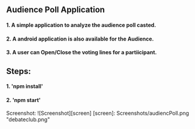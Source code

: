 Audience Poll Application
-------------------------

#### 1. A simple application to analyze the audience poll casted.
#### 2. A android application is also available for the Audience.
#### 3. A user can Open/Close the voting lines for a partiicipant.


## Steps:

#### 1. 'npm install'
#### 2. 'npm start'

Screenshot:
![Screenshot][screen]
[screen]: Screenshots/audiencPoll.png "debateclub.png"
